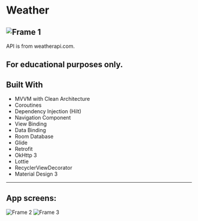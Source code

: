 # Weather
![Frame 1](https://github.com/Bashirli/Weather/assets/109737647/1a45eb13-1e21-4da2-83c4-f4eabf9720cd)
----------------------------------------
API is from weatherapi.com.

For educational purposes only.
---------------------------------------
 Built With
---------------------------------------
- MVVM with Clean Architecture
- Coroutines 
- Dependency Injection (Hilt)
- Navigation Component
- View Binding
- Data Binding
- Room Database
- Glide
- Retrofit 
- OkHttp 3
- Lottie
- RecyclerViewDecorator
- Material Design 3
------------------------------------------
App screens:
------------------------------------------
![Frame 2](https://github.com/Bashirli/Weather/assets/109737647/4a8f4aa2-2888-4cf7-811b-65f6e720c6cc)
![Frame 3](https://github.com/Bashirli/Weather/assets/109737647/0f863a65-a87d-45c9-9dbe-82a4ec6e1779)

